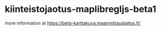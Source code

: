# kiinteistojaotus-maplibregljs-beta1

more information at <https://beta-karttakuva.maanmittauslaitos.fi/>
